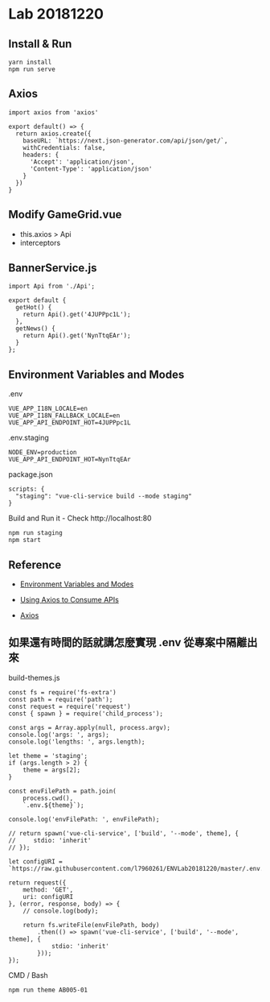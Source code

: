 # Lab 20181220

## Install & Run

```
yarn install
npm run serve
```

## Axios

```
import axios from 'axios'

export default() => {
  return axios.create({
    baseURL: `https://next.json-generator.com/api/json/get/`,
    withCredentials: false,
    headers: {
      'Accept': 'application/json',
      'Content-Type': 'application/json'
    }
  })
}
```

## Modify GameGrid.vue

- this.axios > Api
- interceptors

## BannerService.js

```
import Api from './Api';

export default {
  getHot() {
    return Api().get('4JUPPpc1L');
  },
  getNews() {
    return Api().get('NynTtqEAr');
  }
};
```

## Environment Variables and Modes

.env
```
VUE_APP_I18N_LOCALE=en
VUE_APP_I18N_FALLBACK_LOCALE=en
VUE_APP_API_ENDPOINT_HOT=4JUPPpc1L
```

.env.staging
```
NODE_ENV=production
VUE_APP_API_ENDPOINT_HOT=NynTtqEAr
```

package.json
```
scripts: {
  "staging": "vue-cli-service build --mode staging"
}
```

Build and Run it - Check http://localhost:80
```
npm run staging
npm start
```

## Reference

- [Environment Variables and Modes](https://cli.vuejs.org/guide/mode-and-env.html)

- [Using Axios to Consume APIs
](https://vuejs.org/v2/cookbook/using-axios-to-consume-apis.html#Base-Example)

- [Axios](https://github.com/axios/axios)

## 如果還有時間的話就講怎麼實現 .env 從專案中隔離出來


build-themes.js
```
const fs = require('fs-extra')
const path = require('path');
const request = require('request')
const { spawn } = require('child_process');

const args = Array.apply(null, process.argv);
console.log('args: ', args);
console.log('lengths: ', args.length);

let theme = 'staging';
if (args.length > 2) {
    theme = args[2];
}

const envFilePath = path.join(
    process.cwd(),
    `.env.${theme}`);

console.log('envFilePath: ', envFilePath);

// return spawn('vue-cli-service', ['build', '--mode', theme], {
//     stdio: 'inherit'
// });

let configURI = `https://raw.githubusercontent.com/l7960261/ENVLab20181220/master/.env.${theme}`

return request({
    method: 'GET',
    uri: configURI
}, (error, response, body) => {
    // console.log(body);

    return fs.writeFile(envFilePath, body)
        .then(() => spawn('vue-cli-service', ['build', '--mode', theme], {
            stdio: 'inherit'
        }));
});
```

CMD / Bash
```
npm run theme AB005-01
```